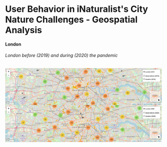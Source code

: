 # User Behavior in iNaturalist's City Nature Challenges - Geospatial Analysis 



#### London 

###### London before (2019) and during (2020) the pandemic

[![london_dualmap](/images/london_dual.PNG)](https://albrecht-mariz.github.io/interactive_maps/map_london_osm_dualmap.html)


